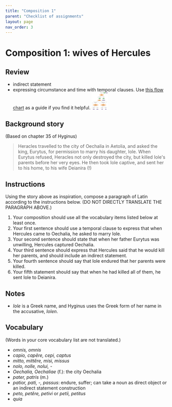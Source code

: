 ```yaml
---
title: "Composition 1"
parent: "Checklist of assignments"
layout: page
nav_order: 3
---
```


# Composition 1: wives of Hercules

## Review

- indirect statement
- expressing circumstance and time with temporal clauses.  Use [this flow chart](../../imgs/sot.png) as a guide if you find it helpful. [<img src="../../imgs/sot.png" width="50"/>](../../imgs/sot.png)

## Background story

(Based on chapter 35 of Hyginus)

> Heracles travelled to the city of Oechalia in Aetolia, and asked the king, Eurytus, for permission to marry his daughter, Iole.  When Eurytus refused, Heracles not only destroyed the city, but killed Iole's parents before her very eyes.  He then took Iole captive, and sent her to his home, to his wife Deianira (!)


## Instructions

 Using the story above as inspiration, compose a paragraph of Latin according to the instructions below. (DO NOT DIRECTLY TRANSLATE THE PARAGRAPH ABOVE.)

1. Your composition should use all the vocabulary items listed below at least once.
1. Your first sentence should use a temporal clause to express that when Hercules came to Oechalia, he asked to marry Iole.
2. Your second sentence should state that when her father Eurytus was unwilling, Hercules captured Oechalia.
3. Your third sentence should express that Hercules said that he would kill her parents, and should include an indirect statement.
4. Your fourth sentence should say that Iole endured that her parents were killed.
5. Your fifth statement should say that when he had killed all of them, he sent Iole to Deianira.


## Notes

 - *Iole* is a Greek name, and Hyginus uses the Greek form of her name in the accusative, *Iolen*.


## Vocabulary

(Words in your core vocabulary list are not translated.)

- *omnis, omnis*
- *capio, capĕre, cepi, captus*
- *mitto, mittĕre, misi, missus*
- *nolo, nolle, nolui, -*
- *Oechalia, Oechaliae* (f.): the city Oechalia
- *pater, patris* (m.)
- *patior, pati, -, passus*: endure, suffer; can take a noun as direct object or an indirect statement construction
- *peto, petĕre, petivi* or *petii, petitus*
- *quia* 
